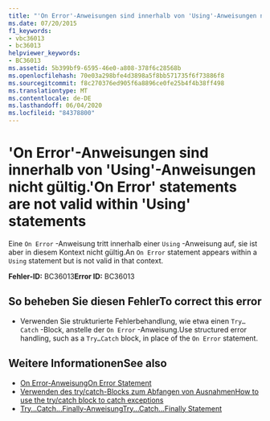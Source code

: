 ```yaml
---
title: "'On Error'-Anweisungen sind innerhalb von 'Using'-Anweisungen nicht gültig."
ms.date: 07/20/2015
f1_keywords:
- vbc36013
- bc36013
helpviewer_keywords:
- BC36013
ms.assetid: 5b399bf9-6595-46e0-a808-378f6c28568b
ms.openlocfilehash: 70e03a298bfe4d3898a5f8bb571735f6f73886f8
ms.sourcegitcommit: f8c270376ed905f6a8896ce0fe25b4f4b38ff498
ms.translationtype: MT
ms.contentlocale: de-DE
ms.lasthandoff: 06/04/2020
ms.locfileid: "84378800"
---
```

# <a name="on-error-statements-are-not-valid-within-using-statements"></a><span data-ttu-id="ec9fe-102">'On Error'-Anweisungen sind innerhalb von 'Using'-Anweisungen nicht gültig.</span><span class="sxs-lookup"><span data-stu-id="ec9fe-102">'On Error' statements are not valid within 'Using' statements</span></span>
<span data-ttu-id="ec9fe-103">Eine `On Error` -Anweisung tritt innerhalb einer `Using` -Anweisung auf, sie ist aber in diesem Kontext nicht gültig.</span><span class="sxs-lookup"><span data-stu-id="ec9fe-103">An `On Error` statement appears within a `Using` statement but is not valid in that context.</span></span>  
  
 <span data-ttu-id="ec9fe-104">**Fehler-ID:** BC36013</span><span class="sxs-lookup"><span data-stu-id="ec9fe-104">**Error ID:** BC36013</span></span>  
  
## <a name="to-correct-this-error"></a><span data-ttu-id="ec9fe-105">So beheben Sie diesen Fehler</span><span class="sxs-lookup"><span data-stu-id="ec9fe-105">To correct this error</span></span>  
  
- <span data-ttu-id="ec9fe-106">Verwenden Sie strukturierte Fehlerbehandlung, wie etwa einen `Try…Catch` -Block, anstelle der `On Error` -Anweisung.</span><span class="sxs-lookup"><span data-stu-id="ec9fe-106">Use structured error handling, such as a `Try…Catch` block, in place of the `On Error` statement.</span></span>  
  
## <a name="see-also"></a><span data-ttu-id="ec9fe-107">Weitere Informationen</span><span class="sxs-lookup"><span data-stu-id="ec9fe-107">See also</span></span>

- [<span data-ttu-id="ec9fe-108">On Error-Anweisung</span><span class="sxs-lookup"><span data-stu-id="ec9fe-108">On Error Statement</span></span>](../language-reference/statements/on-error-statement.md)
- [<span data-ttu-id="ec9fe-109">Verwenden des try/catch-Blocks zum Abfangen von Ausnahmen</span><span class="sxs-lookup"><span data-stu-id="ec9fe-109">How to use the try/catch block to catch exceptions</span></span>](../../standard/exceptions/how-to-use-the-try-catch-block-to-catch-exceptions.md)
- [<span data-ttu-id="ec9fe-110">Try...Catch...Finally-Anweisung</span><span class="sxs-lookup"><span data-stu-id="ec9fe-110">Try...Catch...Finally Statement</span></span>](../language-reference/statements/try-catch-finally-statement.md)
